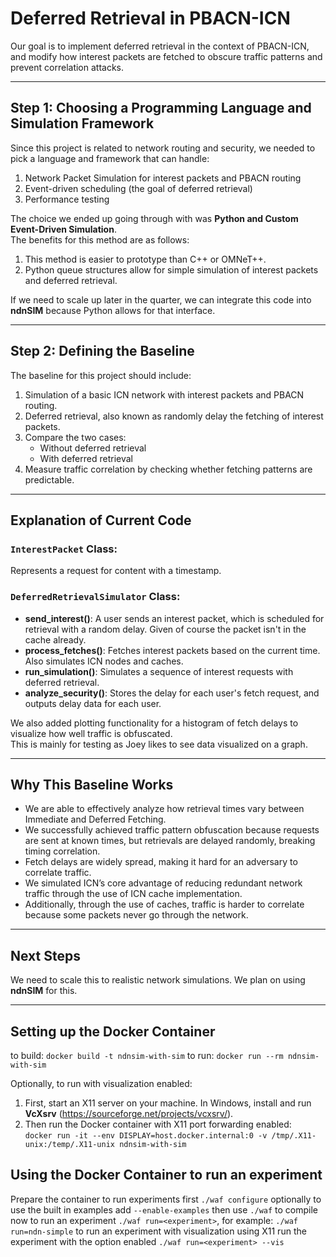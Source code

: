 # Deferred Retrieval in PBACN-ICN

Our goal is to implement deferred retrieval in the context of PBACN-ICN, and modify how interest packets are fetched to obscure traffic patterns and prevent correlation attacks.

---

## Step 1: Choosing a Programming Language and Simulation Framework

Since this project is related to network routing and security, we needed to pick a language and framework that can handle:
1. Network Packet Simulation for interest packets and PBACN routing
2. Event-driven scheduling (the goal of deferred retrieval)
3. Performance testing

The choice we ended up going through with was **Python and Custom Event-Driven Simulation**.  
The benefits for this method are as follows:
1. This method is easier to prototype than C++ or OMNeT++.
2. Python queue structures allow for simple simulation of interest packets and deferred retrieval.

If we need to scale up later in the quarter, we can integrate this code into **ndnSIM** because Python allows for that interface.

---

## Step 2: Defining the Baseline

The baseline for this project should include:
1. Simulation of a basic ICN network with interest packets and PBACN routing.
2. Deferred retrieval, also known as randomly delay the fetching of interest packets.
3. Compare the two cases:
   - Without deferred retrieval
   - With deferred retrieval
4. Measure traffic correlation by checking whether fetching patterns are predictable.

---

## Explanation of Current Code

### `InterestPacket` Class:
Represents a request for content with a timestamp.

### `DeferredRetrievalSimulator` Class:
- **send_interest()**: A user sends an interest packet, which is scheduled for retrieval with a random delay. Given of course the packet isn't in the cache already.
- **process_fetches()**: Fetches interest packets based on the current time. Also simulates ICN nodes and caches.
- **run_simulation()**: Simulates a sequence of interest requests with deferred retrieval.
- **analyze_security()**: Stores the delay for each user's fetch request, and outputs delay data for each user.

We also added plotting functionality for a histogram of fetch delays to visualize how well traffic is obfuscated.  
This is mainly for testing as Joey likes to see data visualized on a graph.

---

## Why This Baseline Works

- We are able to effectively analyze how retrieval times vary between Immediate and Deferred Fetching.
- We successfully achieved traffic pattern obfuscation because requests are sent at known times, but retrievals are delayed randomly, breaking timing correlation.
- Fetch delays are widely spread, making it hard for an adversary to correlate traffic.
- We simulated ICN’s core advantage of reducing redundant network traffic through the use of ICN cache implementation.
- Additionally, through the use of caches, traffic is harder to correlate because some packets never go through the network.

---

## Next Steps

We need to scale this to realistic network simulations. We plan on using **ndnSIM** for this.

---

## Setting up the Docker Container

to build:   `docker build -t ndnsim-with-sim`
to run:     `docker run --rm ndnsim-with-sim`


Optionally, to run with visualization enabled:

1. First, start an X11 server on your machine. In Windows, install and run **VcXsrv** (https://sourceforge.net/projects/vcxsrv/).
2. Then run the Docker container with X11 port forwarding enabled:  
`docker run -it --env DISPLAY=host.docker.internal:0 -v /tmp/.X11-unix:/temp/.X11-unix ndnsim-with-sim`

## Using the Docker Container to run an experiment

Prepare the container to run experiments first
`./waf configure` optionally to use the built in examples add `--enable-examples`
then use `./waf` to compile
now to run an experiment
`./waf run=<experiment>`, for example: `./waf run=ndn-simple`
to run an experiment with visualization using X11 run the experiment with the option enabled
`./waf run=<experiment> --vis`